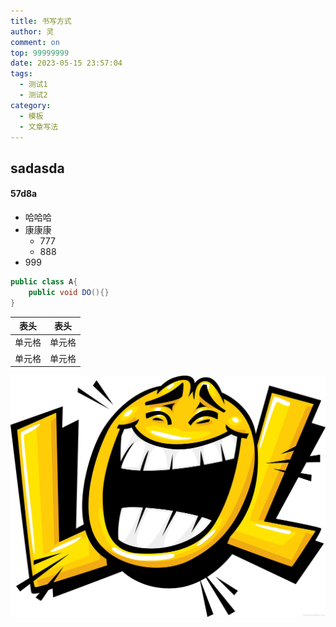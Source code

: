 ```yaml
---
title: 书写方式
author: 灵
comment: on
top: 99999999
date: 2023-05-15 23:57:04
tags: 
  - 测试1
  - 测试2
category:
  - 模板
  - 文章写法
---
```

## sadasda

#### 57d8a
* 哈哈哈
* 康康康
  * 777
  * 888
* 999  
``` csharp
public class A{
    public void DO(){}
}
```
|  表头   | 表头  |
|  ----  | ----  |
| 单元格  | 单元格 |
| 单元格  | 单元格 |

![](../Pic/R-C.jpg)
